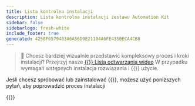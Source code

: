 ```yaml
---
title: Lista kontrolna instalacji
description: Lista kontrolna instalacji zestawu Automation Kit
sidebar: false
sidebarlogo: fresh-white
include_footer: true
generated: 4258F6579483A6A56D0E21104A6FE435BECA4CB8
---
```


> 🎥 Chcesz bardziej wizualnie przedstawić kompleksowy proces i kroki instalacji? Przejrzyj nasze <a href='https://www.youtube.com/playlist?list=PLi9EhCY4z99VlRg4j7D1Or6XfXbUcEWZy' target='_blank'>{{<product-name>}} Lista odtwarzania wideo</a> W przypadku wymagań wstępnych instalacja rozwiązania i {{<product-name>}} użycie.

Jeśli chcesz spróbować lub zainstalować {{<product-name>}}, możesz użyć poniższych pytań, aby poprowadzić proces instalacji

{{<questions name="/content/pl/get-started/install-checklist.json" completed="Dziękujemy za wypełnienie listy kontrolnej instalacji" shownavigationbuttons="false" locale="pl">}}
